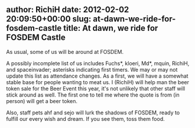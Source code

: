 author: RichiH
date: 2012-02-02 20:09:50+00:00
slug: at-dawn-we-ride-for-fosdem-castle
title: At dawn, we ride for FOSDEM Castle
---
As usual, some of us will be around at FOSDEM.

A possibly incomplete list of us includes Fuchs*, kloeri, Md*, mquin, RichiH, and spaceinvader; asterisks indicating first timers. We may or may not update this list as attendance changes. As a first, we will have a somewhat stable base for people wanting to meat us. I (RichiH) will help man the beer token sale for the Beer Event this year, it's not unlikely that other staff will stick around as well. The first one to tell me where the quote is from (in person) will get a beer token.

Also, staff pets ahf and sejo will lurk the shadows of FOSDEM, ready to fulfill our every wish and dream. If you see them, toss them food.
